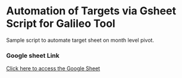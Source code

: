 # Automation of Targets via Gsheet Script for Galileo Tool
Sample script to automate target sheet on month level pivot.

### Google sheet Link
[Click here to access the Google Sheet](https://docs.google.com/spreadsheets/d/1AnMB20g3z9b0Pd74U7jXrCzAv31btOd2CcdWatpHhrU/edit?usp=sharing)
